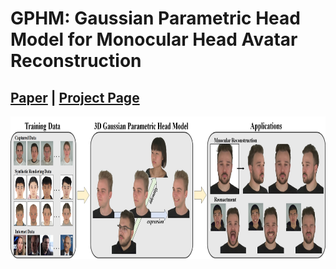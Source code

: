 # GPHM: Gaussian Parametric Head Model for Monocular Head Avatar Reconstruction
## [Paper](https://arxiv.org/pdf/2407.15070) | [Project Page](https://yuelangx.github.io/gphmv2/)
<img src="imgs/teaser.jpg" width="840" height="228"/> 
